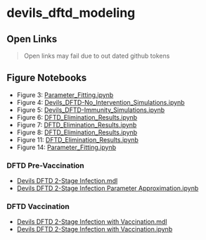 # devils_dftd_modeling

## Open Links
 > Open links may fail due to out dated github tokens
 
## Figure Notebooks
 - Figure 3: [Parameter_Fitting.ipynb](https://github.com/StochSS/devils_dftd_modeling/blob/develop/Parameter_Fitting.ipynb)
 - Figure 4: [Devils_DFTD-No_Intervention_Simulations.ipynb](https://github.com/StochSS/devils_dftd_modeling/blob/develop/Devils_DFTD-No_Intervention_Simulations.ipynb)
 - Figure 5: [Devils_DFTD-Immunity_Simulations.ipynb](https://github.com/StochSS/devils_dftd_modeling/blob/develop/Devils_DFTD-Immunity_Simulations.ipynb)
 - Figure 6: [DFTD_Elimination_Results.ipynb](https://github.com/StochSS/devils_dftd_modeling/blob/develop/develop/Devils_DFTD-Culling_Simulations.ipynb)
 - Figure 7: [DFTD_Elimination_Results.ipynb](https://github.com/StochSS/devils_dftd_modeling/blob/develop/DFTDElimination/DFTD_Elimination_Results.ipynb)
 - Figure 8: [DFTD_Elimination_Results.ipynb](https://github.com/StochSS/devils_dftd_modeling/blob/develop/DFTDElimination/DFTD_Elimination_Results.ipynb)
 - Figure 11: [DFTD_Elimination_Results.ipynb](https://github.com/StochSS/devils_dftd_modeling/blob/develop/DFTDElimination/DFTD_Elimination_Results.ipynb)
 - Figure 14: [Parameter_Fitting.ipynb](https://github.com/StochSS/devils_dftd_modeling/blob/develop/Parameter_Fitting.ipynb)

### DFTD Pre-Vaccination
 - [Devils DFTD 2-Stage Infection.mdl](https://open.stochss.org?open=https://raw.githubusercontent.com/StochSS/devils_dftd_modeling/develop/Devils%20DFTD%202-Stage%20Infection.mdl?token=AKUOBDQQI3QSVUK5O4ZUF3LBRETXK)
 - [Devils DFTD 2-Stage Infection Parameter Approximation.ipynb](https://open.stochss.org?open=https://raw.githubusercontent.com/StochSS/devils_dftd_modeling/develop/Devils%20DFTD%202-Stage%20Infection%20Parameter%20Approximation.ipynb?token=AKUOBDSX6MAJJBPVIX7AEJLBRETQE)

### DFTD Vaccination
 - [Devils DFTD 2-Stage Infection with Vaccination.mdl](https://open.stochss.org?open=https://raw.githubusercontent.com/StochSS/devils_dftd_modeling/develop/Devils%20DFTD%202-Stage%20Infection%20with%20Vaccination.mdl?token=AKUOBDR73O774CIK4XIV2RTBRETUW)
 - [Devils DFTD 2-Stage Infection with Vaccination.ipynb](https://open.stochss.org?open=https://raw.githubusercontent.com/StochSS/devils_dftd_modeling/develop/Devils%20DFTD%202-Stage%20Infection%20with%20Vaccination.ipynb?token=AKUOBDU2G3ZCE6DTH5DMAUTBRETSY)
